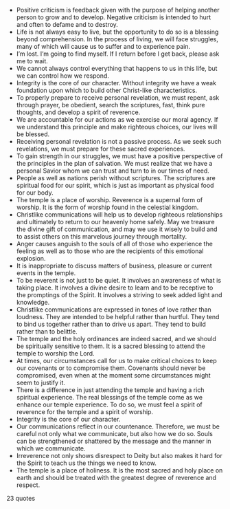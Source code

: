  - Positive criticism is feedback given with the purpose of helping another person to grow and to develop. Negative criticism is intended to hurt and often to defame and to destroy.
 - Life is not always easy to live, but the opportunity to do so is a blessing beyond comprehension. In the process of living, we will face struggles, many of which will cause us to suffer and to experience pain.
 - I’m lost. I’m going to find myself. If I return before I get back, please ask me to wait.
 - We cannot always control everything that happens to us in this life, but we can control how we respond.
 - Integrity is the core of our character. Without integrity we have a weak foundation upon which to build other Christ-like characteristics.
 - To properly prepare to receive personal revelation, we must repent, ask through prayer, be obedient, search the scriptures, fast, think pure thoughts, and develop a spirit of reverence.
 - We are accountable for our actions as we exercise our moral agency. If we understand this principle and make righteous choices, our lives will be blessed.
 - Receiving personal revelation is not a passive process. As we seek such revelations, we must prepare for these sacred experiences.
 - To gain strength in our struggles, we must have a positive perspective of the principles in the plan of salvation. We must realize that we have a personal Savior whom we can trust and turn to in our times of need.
 - People as well as nations perish without scriptures. The scriptures are spiritual food for our spirit, which is just as important as physical food for our body.
 - The temple is a place of worship. Reverence is a supernal form of worship. It is the form of worship found in the celestial kingdom.
 - Christlike communications will help us to develop righteous relationships and ultimately to return to our heavenly home safely. May we treasure the divine gift of communication, and may we use it wisely to build and to assist others on this marvelous journey through mortality.
 - Anger causes anguish to the souls of all of those who experience the feeling as well as to those who are the recipients of this emotional explosion.
 - It is inappropriate to discuss matters of business, pleasure or current events in the temple.
 - To be reverent is not just to be quiet. It involves an awareness of what is taking place. It involves a divine desire to learn and to be receptive to the promptings of the Spirit. It involves a striving to seek added light and knowledge.
 - Christlike communications are expressed in tones of love rather than loudness. They are intended to be helpful rather than hurtful. They tend to bind us together rather than to drive us apart. They tend to build rather than to belittle.
 - The temple and the holy ordinances are indeed sacred, and we should be spiritually sensitive to them. It is a sacred blessing to attend the temple to worship the Lord.
 - At times, our circumstances call for us to make critical choices to keep our covenants or to compromise them. Covenants should never be compromised, even when at the moment some circumstances might seem to justify it.
 - There is a difference in just attending the temple and having a rich spiritual experience. The real blessings of the temple come as we enhance our temple experience. To do so, we must feel a spirit of reverence for the temple and a spirit of worship.
 - Integrity is the core of our character.
 - Our communications reflect in our countenance. Therefore, we must be careful not only what we communicate, but also how we do so. Souls can be strengthened or shattered by the message and the manner in which we communicate.
 - Irreverence not only shows disrespect to Deity but also makes it hard for the Spirit to teach us the things we need to know.
 - The temple is a place of holiness. It is the most sacred and holy place on earth and should be treated with the greatest degree of reverence and respect.

23 quotes